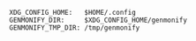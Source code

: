     XDG_CONFIG_HOME:   $HOME/.config
    GENMONIFY_DIR:     $XDG_CONFIG_HOME/genmonify
    GENMONIFY_TMP_DIR: /tmp/genmonify
